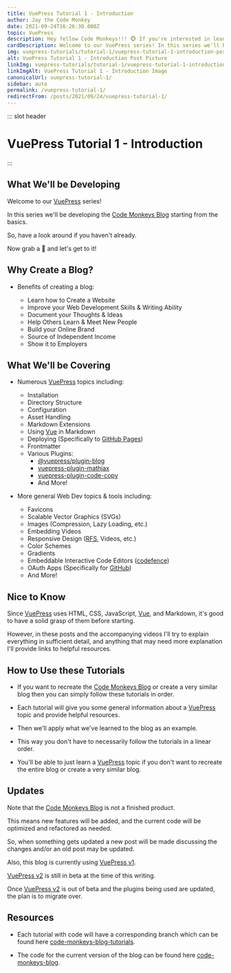 ```yaml
---
title: VuePress Tutorial 1 - Introduction
author: Jay the Code Monkey
date: 2021-09-24T16:26:30.000Z
topic: VuePress
description: Hey fellow Code Monkeys!!! 🐵 If you're interested in learning Vuepress, then check out VuePress Tutorial 1 - Introduction! 🍌🐒
cardDescription: Welcome to our VuePress series! In this series we'll be developing the Code Monkeys Blog starting from the basics...
img: vuepress-tutorials/tutorial-1/vuepress-tutorial-1-introduction-post.png
alt: VuePress Tutorial 1 - Introduction Post Picture
linkImg: vuepress-tutorials/tutorial-1/vuepress-tutorial-1-introduction-post-link.png
linkImgAlt: VuePress Tutorial 1 - Introduction Image
canonicalUrl: vuepress-tutorial-1/
sidebar: auto
permalink: /vuepress-tutorial-1/
redirectFrom: /posts/2021/09/24/vuepress-tutorial-1/
---
```


::: slot header

# VuePress Tutorial 1 - Introduction

:::

## What We'll be Developing

Welcome to our [VuePress](https://vuepress.vuejs.org/) series!

In this series we'll be developing the [Code Monkeys Blog](/) starting from the basics.

So, have a look around if you haven't already.

Now grab a 🍌 and let's get to it!

## Why Create a Blog?

- Benefits of creating a blog:

  - Learn how to Create a Website
  - Improve your Web Development Skills & Writing Ability
  - Document your Thoughts & Ideas
  - Help Others Learn & Meet New People
  - Build your Online Brand
  - Source of Independent Income
  - Show it to Employers

## What We'll be Covering

- Numerous [VuePress](https://vuepress.vuejs.org/) topics including:

  - Installation
  - Directory Structure
  - Configuration
  - Asset Handling
  - Markdown Extensions
  - Using [Vue](https://vuejs.org/) in Markdown
  - Deploying (Specifically to [GitHub Pages](https://pages.github.com/))
  - Frontmatter
  - Various Plugins:
    - <span class="external-link-wrap">[@vuepress/plugin-blog](https://vuepress-plugin-blog.billyyyyy3320.com/)</span>
    - <span class="external-link-wrap">[vuepress-plugin-mathjax](https://vuepress-community.netlify.app/plugins/mathjax/)</span>
    - <span class="external-link-wrap">[vuepress-plugin-code-copy](https://github.com/znicholasbrown/vuepress-plugin-code-copy)</span>
    - And More!

- More general Web Dev topics & tools including:

  - Favicons
  - Scalable Vector Graphics (SVGs)
  - Images (Compression, Lazy Loading, etc.)
  - Embedding Videos
  - Responsive Design ([RFS](https://github.com/twbs/rfs), Videos, etc.)
  - Color Schemes
  - Gradients
  - Embeddable Interactive Code Editors ([codefence](https://codefence.io/))
  - OAuth Apps (Specifically for [GitHub](https://docs.github.com/en/developers/apps/building-oauth-apps/creating-an-oauth-app))
  - And More!

## Nice to Know

Since [VuePress](https://vuepress.vuejs.org/) uses HTML, CSS, JavaScript, [Vue](https://vuejs.org/), and Markdown, it's good to have a solid grasp of them before starting.

However, in these posts and the accompanying videos I'll try to explain everything in sufficient detail, and anything that may need more explanation I'll provide links to helpful resources.

## How to Use these Tutorials

- If you want to recreate the [Code Monkeys Blog](/) or create a very similar blog then you can simply follow these tutorials in order.

- Each tutorial will give you some general information about a [VuePress](https://vuepress.vuejs.org/) topic and provide helpful resources.

- Then we'll apply what we've learned to the blog as an example.

- This way you don't have to necessarily follow the tutorials in a linear order.

- You'll be able to just learn a [VuePress](https://vuepress.vuejs.org/) topic if you don't want to recreate the entire blog or create a very similar blog.

## Updates

Note that the [Code Monkeys Blog](/) is not a finished product.

This means new features will be added, and the current code will be optimized and refactored as needed.

So, when something gets updated a new post will be made discussing the changes and/or an old post may be updated.

Also, this blog is currently using [VuePress v1](https://vuepress.vuejs.org/).

[VuePress v2](https://v2.vuepress.vuejs.org/) is still in beta at the time of this writing.

Once [VuePress v2](https://v2.vuepress.vuejs.org/) is out of beta and the plugins being used are updated, the plan is to migrate over.

## Resources

- Each tutorial with code will have a corresponding branch which can be found here [code-monkeys-blog-tutorials](https://github.com/codemonkeysio/code-monkeys-blog-tutorials).

- The code for the current version of the blog can be found here [code-monkeys-blog](https://github.com/codemonkeysio/code-monkeys-blog).
